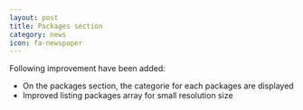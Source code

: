 ```yaml
---
layout: post
title: Packages section
category: news
icon: fa-newspaper
---
```


Following improvement have been added:

* On the packages section, the categorie for each packages are displayed
* Improved listing packages array for small resolution size